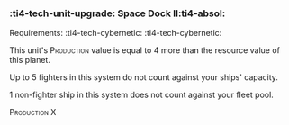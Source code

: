 ### :ti4-tech-unit-upgrade: **Space Dock II**:ti4-absol:

Requirements: :ti4-tech-cybernetic: :ti4-tech-cybernetic:

This unit's <span style="font-variant:small-caps;">Production</span> value is equal to 4 more than the resource value of this planet.

Up to 5 fighters in this system do not count against your ships' capacity.

1 non-fighter ship in this system does not count against your fleet pool.

<span style="font-variant:small-caps;">Production</span> X
